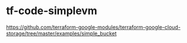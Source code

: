 # tf-code-simplevm
https://github.com/terraform-google-modules/terraform-google-cloud-storage/tree/master/examples/simple_bucket

